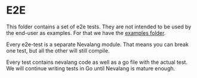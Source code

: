 # E2E

This folder contains a set of e2e tests. They are not intended to be used by the end-user as examples. For that we have the [examples folder](../examples/).

Every e2e-test is a separate Nevalang module. That means you can break one test, but all the other will still compile.

Every test contains nevalang code as well as a go file with the actual test. We will continue writing tests in Go until Nevalang is mature enough.
